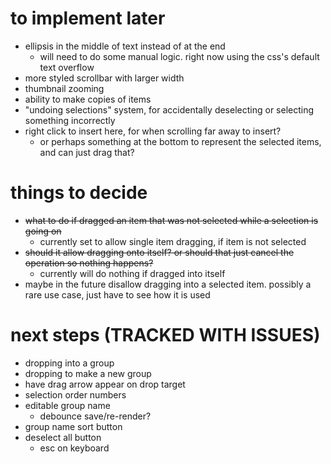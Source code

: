 # to implement later
- ellipsis in the middle of text instead of at the end
    - will need to do some manual logic. right now using the css's default text overflow
- more styled scrollbar with larger width
- thumbnail zooming
- ability to make copies of items
- "undoing selections" system, for accidentally deselecting or selecting something incorrectly
- right click to insert here, for when scrolling far away to insert?
    - or perhaps something at the bottom to represent the selected items, and can just drag that?

# things to decide
- ~~what to do if dragged an item that was not selected while a selection is going on~~
    - currently set to allow single item dragging, if item is not selected
- ~~should it allow dragging onto itself? or should that just cancel the operation so nothing happens?~~
    - currently will do nothing if dragged into itself
- maybe in the future disallow dragging into a selected item. possibly a rare use case, just have to see how it is used

# next steps (TRACKED WITH ISSUES)
- dropping into a group
- dropping to make a new group
- have drag arrow appear on drop target
- selection order numbers
- editable group name
    - debounce save/re-render?
- group name sort button
- deselect all button
    - esc on keyboard